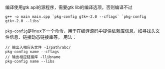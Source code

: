编译使用gtk api的源程序，需要gtk lib的编译选项，否则编译不过

```
g++ -o main main.cpp `pkg-config gtk+-2.0 --cflags` `pkg-config gtk+-2.0 --libs`
```

`pkg-config`是linux下一个命令，用于在编译源码中提供依赖库信息，如寻找头文件信息、链接动态链接库等。
用法：
```
// 输出入相应头文件 -I/path/abc/
pkg-config name --cflags
// 输出相应链接库 -llibname
pkg-config name --libs
```
